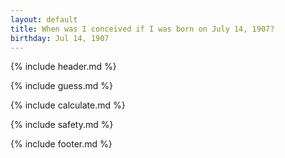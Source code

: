 ```yaml
---
layout: default
title: When was I conceived if I was born on July 14, 1907?
birthday: Jul 14, 1907
---
```


{% include header.md %}

{% include guess.md %}

{% include calculate.md %}

{% include safety.md %}

{% include footer.md %}



